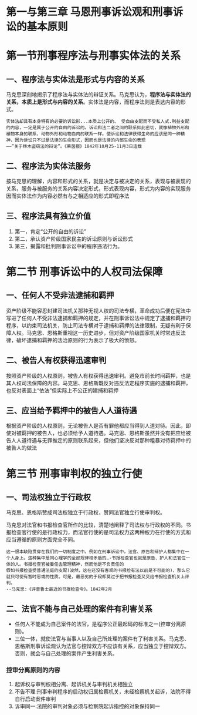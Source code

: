 # 第一与第三章 马恩刑事诉讼观和刑事诉讼的基本原则
# 第一节刑事程序法与刑事实体法的关系
## 一、程序法与实体法是形式与内容的关系
马克思深刻地揭示了程序法与实体法的辩证关系。马克思认为，**程序法与实体法的关系，本质上是形式与内容的关系**。实体法是内容，而程序法则是表达内容的形式。
~~~
实体法却具有本身特有的必要的诉讼形...本质上公开的、 受自由支配而不受私人式.利益支配的内容，一定是属于公开的自由的诉讼的。诉讼和法二者之间的联系如此密切，就像植物外形和植物本身的联系，动物外形和动物血肉的联系一样。使诉讼和法律获得生命的应该是同一种精神，因为诉讼只不过是法律的生命形式，因而也是法律的内部生命的表现
——”关于林木盗窃法的辩论”。《莱茵报》1842年10月25-11月3日连载
~~~
## 二、程序法为实体法服务
按马克思的理解，内容和形式的关系，就是决定与被决定的关系，表现与被表现的关系，服务与被服务的关系内容决定形式，形式表现内容，形式为内容的实现服务因而实体法作为内容必然有与之相适应的形式即程序法
## 三、程序法具有独立价值
1. 第一，肯定“公开的自由的诉讼”
2. 第二，承认资产阶级国家民主的诉讼原则与诉讼形式
3. 第三，揭露和批判刑事诉讼中的程序违法行为。
# 第二节 刑事诉讼中的人权司法保障
## 一、任何人不受非法逮捕和羁押
资产阶级不能容忍封建司法机关那种无视人权的司法专横，革命成功后便在宪法中写进了任何人不受非法逮捕和羁押的规定，并在刑事诉讼法中规定了逮捕和羁押的程序，以约束司法机关，防止司法专横对于逮捕和羁押的法律限制，无疑有利于保障人权。马克思、恩格斯重视这一历史进步，但对资产阶级国家机关时常违反法律，破坏逮捕和羁押的法治原则的行为表示了极大的愤怒。
## 二、被告人有权获得迅速审判
按照资产阶级的人权原则，被告人有权获得迅速审判。避免市前长时间羁押，也是其人权司法保障的内容。马克思、恩格斯既反对违反法定程序实施的逮捕和羁押，也反对表面上“依法”但实际上不公正的建捕和羁押
## 三、应当给予羁押中的被告人人道待遇
根据资产阶级的人权原则，无论被告人是否有罪他都应当得到人道对待。因此，即使对被羁押的被告人，也必须给予人道待遇。马克思、恩格斯虽然并没有把应给被告人人道待遇与无罪推定的原则联系起来，但他们坚决反对那种粗暴对待羁押中的被告人的做法
# 第三节 刑事审判权的独立行使
## 一、司法权独立于行政权
马克思、恩格斯赞成司法权独立于行政权，赞同法官独立行使审判权。

马克思对法官和书报检查官所作的比较，清楚地阐释了司法权与行政权的不同。书报检查官行使的是行政权力，而法官行使的是司法权力这两种权力在行使的方式和应当遵循的原则方面完全不同。
~~~
这一恨本缺陷贯穿在我们的一切制度之中。例如在刑事诉讼中，法官、原告和辩护人都集中在一个人身上。这种集中是同心理学的全部规律相矛盾的…-书报检查官也就是原告、护人和法官位一体的人。书报检查官被委任去管理精神，然而他是不负责任的
假如书报检查受普通法庭的支配(波然，这在还没有客观的书报检有法以前是不可能的)，那么它就只可使有暂时思或的性质。可是，最恶劣的于段却莫过于把书报检查又交给书报检查机关上评判。
--马克思:《评普鲁士最近的书报检查令》。1842年2月
~~~
## 二、法官不能与自己处理的案件有利害关系
- 任何人不能成为自己案件的法官，是程序公正最起码的标准之一(控审分离原则)。
- 三位一体，就使法官与当事人以及自己所处理的案件有了利害关系。马克思、恩格斯刑事诉讼观认为法官与控辩双方不应该有关系，应当独立于控辩双方。否则，就会与自己处理的案件产生利害关系。
### 控审分离原则的内容
1. 起诉权与审判权相分离、起诉机关与审判机关相独立
2. 不告不理:刑事审判程序的启动权归属检察机关，未经检察机关起诉，法院不得自行启动案件审判
3. 诉审同一:法院的审判对象必须与检察院起诉指控的对象保持同一